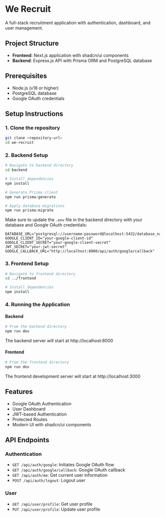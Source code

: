 # We Recruit

A full-stack recruitment application with authentication, dashboard, and user management.

## Project Structure

- **Frontend**: Next.js application with shadcn/ui components
- **Backend**: Express.js API with Prisma ORM and PostgreSQL database

## Prerequisites

- Node.js (v18 or higher)
- PostgreSQL database
- Google OAuth credentials

## Setup Instructions

### 1. Clone the repository

```bash
git clone <repository-url>
cd we-recruit
```

### 2. Backend Setup

```bash
# Navigate to backend directory
cd backend

# Install dependencies
npm install

# Generate Prisma client
npm run prisma:generate

# Apply database migrations
npm run prisma:migrate
```

Make sure to update the `.env` file in the backend directory with your database and Google OAuth credentials:

```
DATABASE_URL="postgresql://username:password@localhost:5432/database_name"
GOOGLE_CLIENT_ID="your-google-client-id"
GOOGLE_CLIENT_SECRET="your-google-client-secret"
JWT_SECRET="your-jwt-secret"
GOOGLE_CALLBACK_URL="http://localhost:8000/api/auth/google/callback"
```

### 3. Frontend Setup

```bash
# Navigate to frontend directory
cd ../frontend

# Install dependencies
npm install
```

### 4. Running the Application

#### Backend

```bash
# From the backend directory
npm run dev
```

The backend server will start at http://localhost:8000

#### Frontend

```bash
# From the frontend directory
npm run dev
```

The frontend development server will start at http://localhost:3000

## Features

- Google OAuth Authentication
- User Dashboard
- JWT-based Authentication
- Protected Routes
- Modern UI with shadcn/ui components

## API Endpoints

### Authentication

- `GET /api/auth/google`: Initiates Google OAuth flow
- `GET /api/auth/google/callback`: Google OAuth callback
- `GET /api/auth/me`: Get current user information
- `POST /api/auth/logout`: Logout user

### User

- `GET /api/user/profile`: Get user profile
- `PUT /api/user/profile`: Update user profile 